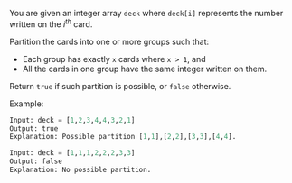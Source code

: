 You are given an integer array `deck` where `deck[i]` represents the number written on the $i^{th}$ card.

Partition the cards into one or more groups such that:
- Each group has exactly `x` cards where `x > 1`, and
- All the cards in one group have the same integer written on them.

Return `true` if such partition is possible, or `false` otherwise.

Example:
```python
Input: deck = [1,2,3,4,4,3,2,1]
Output: true
Explanation: Possible partition [1,1],[2,2],[3,3],[4,4].

Input: deck = [1,1,1,2,2,2,3,3]
Output: false
Explanation: No possible partition.
```